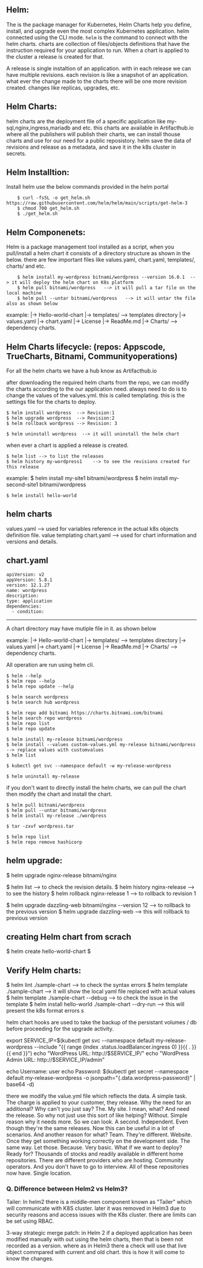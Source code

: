 
Helm: 
---------------------------------
The is the package manager for Kubernetes, Helm Charts help you define, install, and upgrade even the most complex Kubernetes application. helm connected using the CLI mode. `helm` is the command to connect with the helm charts. charts are collection of files/objects definitions that have the instruction required for your application to run. When a chart is applied to the cluster a release is created for that. 

A release is single instaltion of an application. with in each release we can have multiple revisions. each revision is like a snapshot of an application. what ever the change made to the charts there will be one more revision created. changes like replicas, upgrades, etc. 

Helm Charts:
----------------------------------
helm charts are the deployment file of a specific application like my-sql,nginx,ingress,mariadb and etc. this charts are available in Artifacthub.io where all the publishers will publish their charts, we can install thouse charts and use for our need for a public reposistory. helm save the data of revisions and release as a metadata, and save it in the k8s cluster in secrets. 

Helm Installtion:
-------------------------------------------------------------------------
Install helm use the below commands provided in the helm portal

        $ curl -fsSL -o get_helm.sh https://raw.githubusercontent.com/helm/helm/main/scripts/get-helm-3
        $ chmod 700 get_helm.sh
        $ ./get_helm.sh

Helm Componenets:
-------------------------------------------------------------------------
Helm is a package management tool installed as a script, when you pull/install a helm chart it consists of a directory structure as shown in the below. there are few important files like values.yaml, chart.yaml, templates/, charts/ and etc.

        $ helm install my-wordpress bitnami/wordpress --version 16.0.1  --> it will deploy the helm chart on K8s platform
        $ helm pull bitnami/wordpress   --> it will pull a tar file on the local machine
        $ helm pull --untar bitnami/wordpress   --> it will untar the file also as shown below
        
example:
  |-> Hello-world-chart
    |-> templates/  --> templates directory
    |-> values.yaml
    |-> chart.yaml
    |-> License
    |-> ReadMe.md
    |-> Charts/ --> dependency charts.
    
Helm Charts lifecycle: (repos: Appscode, TrueCharts, Bitnami, Communityoperations)
-------------------------------------------------------------------------
For all the helm charts we have a hub know as Artifacthub.io 

after downloading the required helm charts from the repo, we can modify the charts according to the our application need.  always need to do is to change the values of the values.yml. this is called templating. this is the settings file for the charts to deploy.

    $ helm install wordpress  --> Revision:1
    $ helm upgrade wordpress  --> Revision:2
    $ helm rollback wordpress --> Revision: 3
    
    $ helm uninstall wordpress  --> it will uninstall the helm chart

when ever a chart is applied a release is created. 
    
    $ helm list --> to list the releases 
    $ helm history my-wordpress1    --> to see the revisions created for this release
    
example:
    $ helm install my-site1 bitnami/wordpress
    $ helm install my-second-site1 bitnami/wordpress

    $ helm install hello-world

helm charts
-------------
values.yaml --> used for variables reference in the actual k8s objects definition file. value templating
chart.yaml  --> used for chart information and versions and details. 

chart.yaml
-------------------------------------------------------------
```
apiVersion: v2
appVersion: 5.8.1
version: 12.1.27
name: wordpress
description: 
type: application
dependencies:
  - condition: 
```
-----------------------------------------------

A chart directory may have mutiple file in it. as shown below

example:
  |-> Hello-world-chart
    |-> templates/  --> templates directory
    |-> values.yaml
    |-> chart.yaml
    |-> License
    |-> ReadMe.md
    |-> Charts/ --> dependency charts.


All operation are run using helm cli. 

    $ helm --help
    $ helm repo --help
    $ helm repo update --help

    $ helm search wordpress
    $ helm search hub wordpress

    $ helm repo add bitnami https://charts.bitnami.com/bitnami 
    $ helm search repo wordpress 
    $ helm repo list
    $ helm repo update

    $ helm install my-release bitnami/wordpress
    $ helm install --values custom-values.yml my-release bitnami/wordpress --> replace values with customvalues
    $ helm list

    $ kubectl get svc --namespace default -w my-release-wordpress

    $ helm uninstall my-release

if you don't want to directly install the helm charts, we can pull the chart then modify the chart and install the chart. 

    $ helm pull bitnami/wordpress
    $ helm pull --untar bitnami/wordpress
    $ helm install my-release ./wordpress

    $ tar -zxvf wordpress.tar

    $ helm repo list
    $ helm repo remove hashicorp

helm upgrade:
--------------------------------
$ helm upgrade nginx-release bitnami/nginx

$ helm list --> to check the revision details.
$ helm history nginx-release --> to see the history 
$ helm rollback  nginx-release 1 --> to rollback to revision 1

$ helm upgrade dazzling-web bitnami/nginx --version 12 --> to rollback to the previous version
$ helm upgrade dazzling-web --> this will rollback to previous version

creating Helm chart from scrach 
-------------------------------
$ helm create hello-world-chart
$ 

Verify Helm charts:
-------------------------------
$ helm lint ./sample-chart --> to check the syntax errors
$ helm template ./sample-chart --> it will show the local yaml file replaced with actual values 
$ helm template ./sample-chart --debug --> to check the issue in the template
$ helm install hello-world ./sample-chart --dry-run --> this will present the k8s format errors
s



helm chart hooks are used to take the backup of the persistant volumes / db before proceeding for the upgrade activity.



export SERVICE_IP=$(kubectl get svc --namespace default my-release-wordpress --include "{{ range (index .status.loadBalancer.ingress 0) }}{{ . }}{{ end }}")
echo "WordPress URL: http://$SERVICE_IP/"
echo "WordPress Admin URL: http://$SERVICE_IP/admin"

echo Username: user
echo Password: $(kubectl get secret --namespace default my-release-wordpress -o jsonpath="{.data.wordpress-password}" | base64 -d)




there we modify the value.yml file which reflects the data. A simple task. The charge is applied to your customer, they release. Why the need for an additional? Why can't you just say? The. My site. I mean, what? And need the release. So why not just use this sort of like helping? Without. Simple reason why it needs more. So we can look. A second. Independent. Even though they're the same releases. Now this can be useful in a lot of scenarios. And another reason for what? Team. They're different. Website. Once they get something working correctly on the development side. The same way. Let those. Because. Very basic. What if we want to deploy? Ready for? Thousands of stocks and readily available in different home repositories. There are different providers who are hosting. Community operators. And you don't have to go to interview. All of these repositories now have. Single location.

### Q. Difference between Helm2 vs Helm3?
Tailer:     In helm2 there is a middle-men component known as "Tailer" which will communicate with K8S cluster. later it was removed in Helm3 due to security reasons and access issues with the K8s cluster. there are limits can be set using RBAC. 

3-way strategic merge patch:    in Helm 2 if a deployed application has been modified manually with out using the helm charts, then that is been not recorded as a version. where as in Helm3 there a check will use that live object commpared with current and old chart. this is how it will come to know the changes. 







